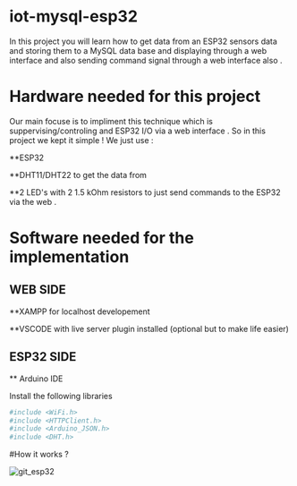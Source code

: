 # iot-mysql-esp32
In this project you will learn how to get data from an ESP32 sensors data and storing them to a MySQL data base and displaying through a web interface and also sending command signal through a web interface also .

# Hardware needed for this project 
Our main focuse is to impliment this technique which is suppervising/controling and ESP32 I/O via a web interface .
So in this project we kept it simple !
We just use  : 

**ESP32 

**DHT11/DHT22 to get the data from

**2 LED's with 2 1.5 kOhm resistors to just send commands to the ESP32 via the web .

# Software needed for the implementation 
## WEB SIDE 
**XAMPP for localhost developement 

**VSCODE with live server plugin installed (optional but to make life easier)

## ESP32 SIDE
** Arduino IDE 

Install the following libraries 

```bash 
#include <WiFi.h>
#include <HTTPClient.h>
#include <Arduino_JSON.h>
#include <DHT.h>
```

#How it works ?

![git_esp32](https://github.com/ringBuffer-TM/iot-mysql-esp32/assets/172147591/e6e31446-5ade-43c0-b845-2efa24561885)







